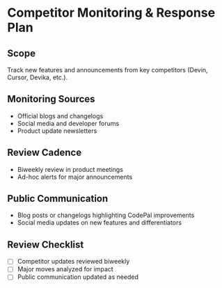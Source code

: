 # Competitor Monitoring & Response Plan

## Scope
Track new features and announcements from key competitors (Devin, Cursor, Devika, etc.).

## Monitoring Sources
- Official blogs and changelogs
- Social media and developer forums
- Product update newsletters

## Review Cadence
- Biweekly review in product meetings
- Ad-hoc alerts for major announcements

## Public Communication
- Blog posts or changelogs highlighting CodePal improvements
- Social media updates on new features and differentiators

## Review Checklist
- [ ] Competitor updates reviewed biweekly
- [ ] Major moves analyzed for impact
- [ ] Public communication updated as needed 